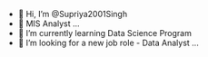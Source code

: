 - 👋 Hi, I’m @Supriya2001Singh
- 👀 MIS Analyst ...
- 🌱 I’m currently learning Data Science Program
- 💞️ I’m looking for a new job role - Data Analyst ...

<!---
Supriya2001Singh/Supriya2001Singh is a ✨ special ✨ repository because its `README.md` (this file) appears on your GitHub profile.
You can click the Preview link to take a look at your changes.
--->
